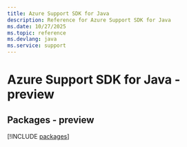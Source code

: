 ```yaml
---
title: Azure Support SDK for Java
description: Reference for Azure Support SDK for Java
ms.date: 10/27/2025
ms.topic: reference
ms.devlang: java
ms.service: support
---
```

# Azure Support SDK for Java - preview
## Packages - preview
[!INCLUDE [packages](support-index.md)]